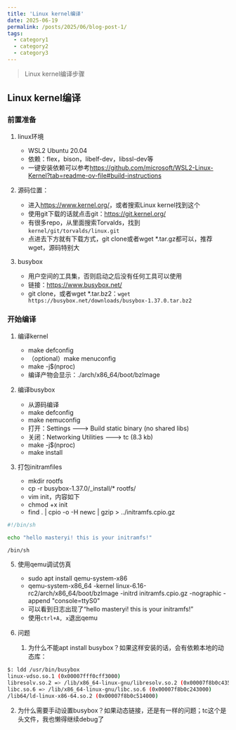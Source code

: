 ```yaml
---
title: 'Linux kernel编译'
date: 2025-06-19
permalink: /posts/2025/06/blog-post-1/
tags:
  - category1
  - category2
  - category3
---
```


> Linux kernel编译步骤

## Linux kernel编译

### 前置准备

1. linux环境
   - WSL2 Ubuntu 20.04
   - 依赖：flex，bison，libelf-dev，libssl-dev等
   - 一键安装依赖可以参考<https://github.com/microsoft/WSL2-Linux-Kernel?tab=readme-ov-file#build-instructions>

2. 源码位置：
   - 进入<https://www.kernel.org/>，或者搜索Linux kernel找到这个
   - 使用git下载的话就点击git：<https://git.kernel.org/>
   - 有很多repo，从里面搜索Torvalds，找到`kernel/git/torvalds/linux.git`
   - 点进去下方就有下载方式，git clone或者wget *.tar.gz都可以，推荐wget，源码特别大

3. busybox
   - 用户空间的工具集，否则启动之后没有任何工具可以使用
   - 链接：<https://www.busybox.net/>
   - git clone，或者wget *.tar.bz2：`wget https://busybox.net/downloads/busybox-1.37.0.tar.bz2`

### 开始编译

1. 编译kernel
   - make defconfig
   - （optional）make menuconfig
   - make -j$(nproc)
   - 编译产物会显示：./arch/x86_64/boot/bzImage

2. 编译busybox
   - 从源码编译
   - make defconfig
   - make nemuconfig
   - 打开：Settings  ---> Build static binary (no shared libs)
   - 关闭：Networking Utilities  ---> tc (8.3 kb)
   - make -j$(nproc)
   - make install

3. 打包initramfiles
   - mkdir rootfs
   - cp -r busybox-1.37.0/_install/* rootfs/
   - vim init，内容如下
   - chmod +x init
   - find . | cpio -o -H newc | gzip > ../initramfs.cpio.gz

```sh
#!/bin/sh

echo "hello masteryi! this is your initramfs!"

/bin/sh
```

5. 使用qemu调试仿真
   - sudo apt install qemu-system-x86
   - qemu-system-x86_64 -kernel linux-6.16-rc2/arch/x86_64/boot/bzImage -initrd initramfs.cpio.gz -nographic -append "console=ttyS0"
   - 可以看到日志出现了“hello masteryi! this is your initramfs!”
   - 使用`ctrl+A, x`退出qemu

6. 问题
   1. 为什么不能apt install busybox？如果这样安装的话，会有依赖本地的动态库：

```sh
$: ldd /usr/bin/busybox
linux-vdso.so.1 (0x00007fff0cff3000)
libresolv.so.2 => /lib/x86_64-linux-gnu/libresolv.so.2 (0x00007f8b0c435000)
libc.so.6 => /lib/x86_64-linux-gnu/libc.so.6 (0x00007f8b0c243000)
/lib64/ld-linux-x86-64.so.2 (0x00007f8b0c514000)
```

   2. 为什么需要手动设置busybox？如果动态链接，还是有一样的问题；tc这个是头文件，我也懒得继续debug了